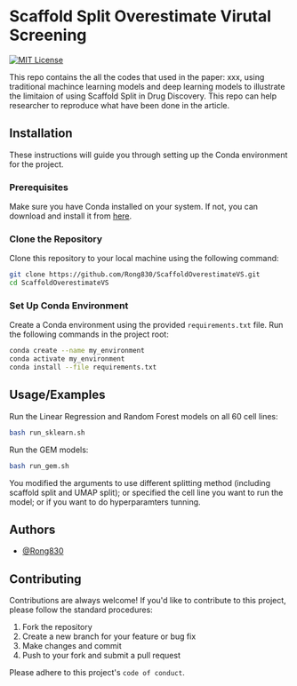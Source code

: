 # Scaffold Split Overestimate Virutal Screening

[![MIT License](https://img.shields.io/badge/License-MIT-green.svg)](https://choosealicense.com/licenses/mit/)

This repo contains the all the codes that used in the paper: xxx, using traditional machince learning models and deep learning models to illustrate the limitaion of using Scaffold Split in Drug Discovery. This repo can help researcher to reproduce what have been done in the article.

## Installation
These instructions will guide you through setting up the Conda environment for the project.

### Prerequisites

Make sure you have Conda installed on your system. If not, you can download and install it from [here](https://www.anaconda.com/download).

### Clone the Repository

Clone this repository to your local machine using the following command:

```bash
git clone https://github.com/Rong830/ScaffoldOverestimateVS.git
cd ScaffoldOverestimateVS
```

### Set Up Conda Environment
Create a Conda environment using the provided `requirements.txt` file. Run the following commands in the project root:

```bash
conda create --name my_environment
conda activate my_environment
conda install --file requirements.txt
```

## Usage/Examples

Run the Linear Regression and Random Forest models on all 60 cell lines:
```bash
bash run_sklearn.sh
```

Run the GEM models:
```bash
bash run_gem.sh
```

You modified the arguments to use different splitting method (including scaffold split and UMAP split); or specified the cell line you want to run the model; or if you want to do hyperparamters tunning.
## Authors

- [@Rong830](https://www.github.com/Rong830)
## Contributing

Contributions are always welcome! If you'd like to contribute to this project, please follow the standard procedures:

1. Fork the repository
2. Create a new branch for your feature or bug fix
3. Make changes and commit
4. Push to your fork and submit a pull request

Please adhere to this project's `code of conduct`.
